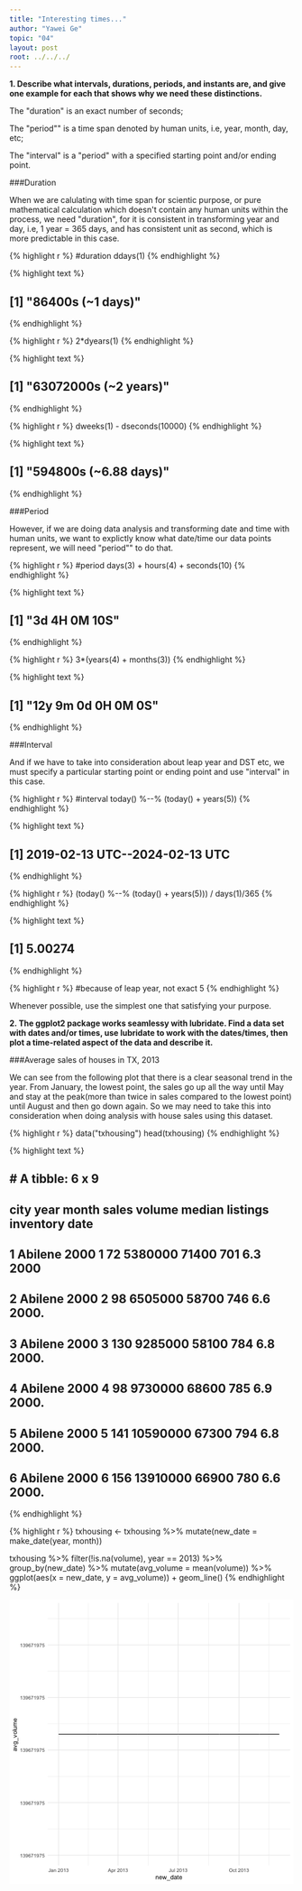 ```yaml
---
title: "Interesting times..."
author: "Yawei Ge"
topic: "04"
layout: post
root: ../../../
---
```




**1. Describe what intervals, durations, periods, and instants are, and give one example for each that shows why we need these distinctions.**

The "duration" is an exact number of seconds;

The "period"" is a time span denoted by human units, i.e, year, month, day, etc; 

The "interval" is a "period" with a specified starting point and/or ending point.

###Duration

When we are calulating with time span for scientic purpose, or pure mathematical calculation which doesn't contain any human units within the process, we need "duration", for it is consistent in transforming year and day, i.e, 1 year = 365 days, and has consistent unit as second, which is more predictable in this case.


{% highlight r %}
#duration
ddays(1)
{% endhighlight %}



{% highlight text %}
## [1] "86400s (~1 days)"
{% endhighlight %}



{% highlight r %}
2*dyears(1)
{% endhighlight %}



{% highlight text %}
## [1] "63072000s (~2 years)"
{% endhighlight %}



{% highlight r %}
dweeks(1) - dseconds(10000)
{% endhighlight %}



{% highlight text %}
## [1] "594800s (~6.88 days)"
{% endhighlight %}

###Period

However, if we are doing data analysis and transforming date and time with human units, we want to explictly know what date/time our data points represent, we will need "period"" to do that. 


{% highlight r %}
#period
days(3) + hours(4) + seconds(10)
{% endhighlight %}



{% highlight text %}
## [1] "3d 4H 0M 10S"
{% endhighlight %}



{% highlight r %}
3*(years(4) + months(3))
{% endhighlight %}



{% highlight text %}
## [1] "12y 9m 0d 0H 0M 0S"
{% endhighlight %}

###Interval

And if we have to take into consideration about leap year and DST etc, we must specify a particular starting point or ending point and use "interval" in this case.


{% highlight r %}
#interval
today() %--% (today() + years(5))
{% endhighlight %}



{% highlight text %}
## [1] 2019-02-13 UTC--2024-02-13 UTC
{% endhighlight %}



{% highlight r %}
(today() %--% (today() + years(5))) / days(1)/365
{% endhighlight %}



{% highlight text %}
## [1] 5.00274
{% endhighlight %}



{% highlight r %}
#because of leap year, not exact 5
{% endhighlight %}

Whenever possible, use the simplest one that satisfying your purpose.

**2. The ggplot2 package works seamlessy with lubridate. Find a data set with dates and/or times, use lubridate to work with the dates/times, then plot a time-related aspect of the data and describe it.**

###Average sales of houses in TX, 2013

We can see from the following plot that there is a clear seasonal trend in the year. From January, the lowest point, the sales go up all the way until May and stay at the peak(more than twice in sales compared to the lowest point) until August and then go down again. So we may need to take this into consideration when doing analysis with house sales using this dataset.


{% highlight r %}
data("txhousing")
head(txhousing)
{% endhighlight %}



{% highlight text %}
## # A tibble: 6 x 9
##   city     year month sales   volume median listings inventory  date
##   <chr>   <int> <int> <dbl>    <dbl>  <dbl>    <dbl>     <dbl> <dbl>
## 1 Abilene  2000     1    72  5380000  71400      701       6.3 2000 
## 2 Abilene  2000     2    98  6505000  58700      746       6.6 2000.
## 3 Abilene  2000     3   130  9285000  58100      784       6.8 2000.
## 4 Abilene  2000     4    98  9730000  68600      785       6.9 2000.
## 5 Abilene  2000     5   141 10590000  67300      794       6.8 2000.
## 6 Abilene  2000     6   156 13910000  66900      780       6.6 2000.
{% endhighlight %}



{% highlight r %}
txhousing <- txhousing %>%
  mutate(new_date = make_date(year, month))

txhousing %>%
  filter(!is.na(volume), year == 2013) %>%
  group_by(new_date) %>%
  mutate(avg_volume = mean(volume)) %>%
  ggplot(aes(x = new_date, y = avg_volume)) + 
  geom_line()
{% endhighlight %}

![center](../figure/04/GeYawei/unnamed-chunk-5-1.png)
